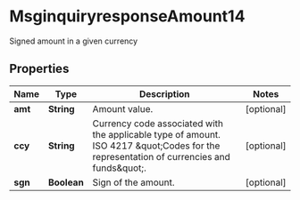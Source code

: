 

# MsginquiryresponseAmount14

Signed amount in a given currency

## Properties

| Name | Type | Description | Notes |
|------------ | ------------- | ------------- | -------------|
|**amt** | **String** | Amount value. |  [optional] |
|**ccy** | **String** | Currency code associated with the applicable type of amount.  ISO 4217 \&quot;Codes for the representation of currencies and funds\&quot;. |  [optional] |
|**sgn** | **Boolean** | Sign of the amount. |  [optional] |



